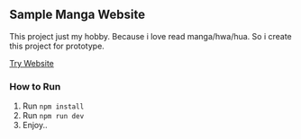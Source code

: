 ## Sample Manga Website
This project just my hobby. Because i love read manga/hwa/hua. So i create this project for prototype.


[Try Website](https://kaleidoscopic-monstera-3ff811.netlify.app/)

### How to Run
1. Run `npm install`
2. Run `npm run dev`
3. Enjoy..
